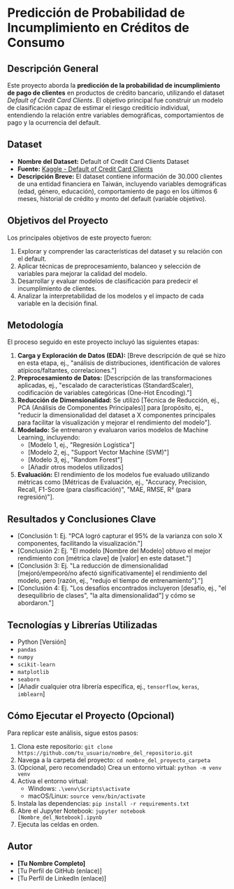 # Predicción de Probabilidad de Incumplimiento en Créditos de Consumo

## Descripción General

Este proyecto aborda la **predicción de la probabilidad de incumplimiento de pago de clientes** en productos de crédito bancario, utilizando el dataset *Default of Credit Card Clients*. El objetivo principal fue construir un modelo de clasificación capaz de estimar el riesgo crediticio individual, entendiendo la relación entre variables demográficas, comportamientos de pago y la ocurrencia del default.

## Dataset

* **Nombre del Dataset:** Default of Credit Card Clients Dataset  
* **Fuente:** [Kaggle - Default of Credit Card Clients](https://www.kaggle.com/datasets/uciml/default-of-credit-card-clients-dataset)  
* **Descripción Breve:** El dataset contiene información de 30.000 clientes de una entidad financiera en Taiwán, incluyendo variables demográficas (edad, género, educación), comportamiento de pago en los últimos 6 meses, historial de crédito y monto del default (variable objetivo).

## Objetivos del Proyecto

Los principales objetivos de este proyecto fueron:

1. Explorar y comprender las características del dataset y su relación con el default.
2. Aplicar técnicas de preprocesamiento, balanceo y selección de variables para mejorar la calidad del modelo.
3. Desarrollar y evaluar modelos de clasificación para predecir el incumplimiento de clientes.
4. Analizar la interpretabilidad de los modelos y el impacto de cada variable en la decisión final.

## Metodología

El proceso seguido en este proyecto incluyó las siguientes etapas:

1.  **Carga y Exploración de Datos (EDA):** [Breve descripción de qué se hizo en esta etapa, ej., "análisis de distribuciones, identificación de valores atípicos/faltantes, correlaciones."]
2.  **Preprocesamiento de Datos:** [Descripción de las transformaciones aplicadas, ej., "escalado de características (StandardScaler), codificación de variables categóricas (One-Hot Encoding)."]
3.  **Reducción de Dimensionalidad:** Se utilizó [Técnica de Reducción, ej., PCA (Análisis de Componentes Principales)] para [propósito, ej., "reducir la dimensionalidad del dataset a X componentes principales para facilitar la visualización y mejorar el rendimiento del modelo"].
4.  **Modelado:** Se entrenaron y evaluaron varios modelos de Machine Learning, incluyendo:
    * [Modelo 1, ej., "Regresión Logística"]
    * [Modelo 2, ej., "Support Vector Machine (SVM)"]
    * [Modelo 3, ej., "Random Forest"]
    * [Añadir otros modelos utilizados]
5.  **Evaluación:** El rendimiento de los modelos fue evaluado utilizando métricas como [Métricas de Evaluación, ej., "Accuracy, Precision, Recall, F1-Score (para clasificación)", "MAE, RMSE, R² (para regresión)"].

## Resultados y Conclusiones Clave

* [Conclusión 1: Ej. "PCA logró capturar el 95% de la varianza con solo X componentes, facilitando la visualización."]
* [Conclusión 2: Ej. "El modelo [Nombre del Modelo] obtuvo el mejor rendimiento con [métrica clave] de [valor] en este dataset."]
* [Conclusión 3: Ej. "La reducción de dimensionalidad [mejoró/empeoró/no afectó significativamente] el rendimiento del modelo, pero [razón, ej., "redujo el tiempo de entrenamiento"]."]
* [Conclusión 4: Ej. "Los desafíos encontrados incluyeron [desafío, ej., "el desequilibrio de clases", "la alta dimensionalidad"] y cómo se abordaron."]

## Tecnologías y Librerías Utilizadas

* Python [Versión]
* `pandas`
* `numpy`
* `scikit-learn`
* `matplotlib`
* `seaborn`
* [Añadir cualquier otra librería específica, ej., `tensorflow`, `keras`, `imblearn`]

## Cómo Ejecutar el Proyecto (Opcional)

Para replicar este análisis, sigue estos pasos:

1.  Clona este repositorio: `git clone https://github.com/tu_usuario/nombre_del_repositorio.git`
2.  Navega a la carpeta del proyecto: `cd nombre_del_proyecto_carpeta`
3.  (Opcional, pero recomendado) Crea un entorno virtual: `python -m venv venv`
4.  Activa el entorno virtual:
    * Windows: `.\venv\Scripts\activate`
    * macOS/Linux: `source venv/bin/activate`
5.  Instala las dependencias: `pip install -r requirements.txt`
6.  Abre el Jupyter Notebook: `jupyter notebook [Nombre_del_Notebook].ipynb`
7.  Ejecuta las celdas en orden.

## Autor

* **[Tu Nombre Completo]**
* [Tu Perfil de GitHub (enlace)]
* [Tu Perfil de LinkedIn (enlace)]
